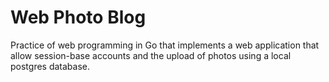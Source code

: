 # Web Photo Blog

Practice of web programming in Go that implements a web application that allow session-base accounts and the upload of photos using a local postgres database.
